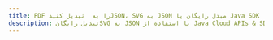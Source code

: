---title: PDF را به  تبدیل کنیدJSON، SVG به JSON مبدل رایگان یا Java SDKdescription: تبدیل رایگانSVG به JSON با استفاده از Java Cloud APIs & SDK همچنین اسناد PDF را در Cloud ایجاد، ویرایش و رندر کنید.---